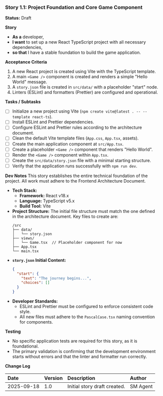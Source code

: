 ### **Story 1.1: Project Foundation and Core Game Component**

**Status:** Draft

**Story**
*   **As a** developer,
*   **I want** to set up a new React TypeScript project with all necessary dependencies,
*   **so that** I have a stable foundation to build the game application.

**Acceptance Criteria**
1.  A new React project is created using Vite with the TypeScript template.
2.  A main `<Game />` component is created and renders a simple "Hello World" message.
3.  A `story.json` file is created in `src/data/` with a placeholder "start" node.
4.  Linters (ESLint) and formatters (Prettier) are configured and operational.

**Tasks / Subtasks**
*   [ ] Initialize a new project using Vite (`npm create vite@latest . -- --template react-ts`).
*   [ ] Install ESLint and Prettier dependencies.
*   [ ] Configure ESLint and Prettier rules according to the architecture document.
*   [ ] Clean the default Vite template files (`App.css`, `App.tsx`, assets).
*   [ ] Create the main application component at `src/App.tsx`.
*   [ ] Create a placeholder `<Game />` component that renders "Hello World".
*   [ ] Render the `<Game />` component within `App.tsx`.
*   [ ] Create the `src/data/story.json` file with a minimal starting structure.
*   [ ] Verify that the application runs successfully with `npm run dev`.

**Dev Notes**
This story establishes the entire technical foundation of the project. All work must adhere to the Frontend Architecture Document.

*   **Tech Stack:**
    *   **Framework:** React v18.x
    *   **Language:** TypeScript v5.x
    *   **Build Tool:** Vite
*   **Project Structure:** The initial file structure must match the one defined in the architecture document. Key files to create are:
    ```plaintext
    /src
    ├── data/
    │   └── story.json
    ├── views/
    │   └── Game.tsx  // Placeholder component for now
    ├── App.tsx
    └── main.tsx
    ```
*   **`story.json` Initial Content:**
    ```json
    {
      "start": {
        "text": "The journey begins...",
        "choices": []
      }
    }
    ```
*   **Developer Standards:**
    *   ESLint and Prettier must be configured to enforce consistent code style.
    *   All new files must adhere to the `PascalCase.tsx` naming convention for components.

**Testing**
*   No specific application tests are required for this story, as it is foundational.
*   The primary validation is confirming that the development environment starts without errors and that the linter and formatter run correctly.

**Change Log**

| Date | Version | Description | Author |
| :--- | :--- | :--- | :--- |
| 2025-09-18 | 1.0 | Initial story draft created. | SM Agent |